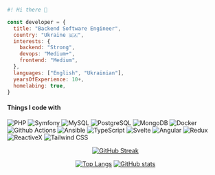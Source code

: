 ```javascript
#! Hi there 👋

const developer = {
  title: "Backend Software Engineer",
  country: "Ukraine 🇺🇦",
  interests: {
    backend: "Strong",
    devops: "Medium+",
    frontend: "Medium",
  },
  languages: ["English", "Ukrainian"],
  yearsOfExperience: 10+,
  homelabing: true,
}
```

#### Things I code with
<p>
  <img alt="PHP" src="https://img.shields.io/badge/-PHP-777BB4?style=flat-square&logo=php&logoColor=white" />
  <img alt="Symfony" src="https://img.shields.io/badge/-Symfony-121212?style=flat-square&logo=symfony&logoColor=white" />
  <img alt="MySQL" src="https://img.shields.io/badge/-MySQL-4479A1?style=flat-square&logo=mysql&logoColor=white" />
  <img alt="PostgreSQL" src="https://img.shields.io/badge/-PostgreSQL-336791?style=flat-square&logo=postgresql&logoColor=white" />
  <img alt="MongoDB" src="https://img.shields.io/badge/-MongoDB-13aa52?style=flat-square&logo=mongodb&logoColor=white" />
  <img alt="Docker" src="https://img.shields.io/badge/-Docker-46a2f1?style=flat-square&logo=docker&logoColor=white" />
  <img alt="Github Actions" src="https://img.shields.io/badge/-Github_Actions-2088FF?style=flat-square&logo=github-actions&logoColor=white" />
  <img alt="Ansible" src="https://img.shields.io/badge/-Ansible-EE0000?style=flat-square&logo=ansible&logoColor=white" />
  <img alt="TypeScript" src="https://img.shields.io/badge/-TypeScript-007ACC?style=flat-square&logo=typescript&logoColor=white" />
  <img alt="Svelte" src="https://img.shields.io/badge/-Svelte-ff3e00?style=flat-square&logo=svelte&logoColor=white" />
  <img alt="Angular" src="https://img.shields.io/badge/-Angular-DD0031?style=flat-square&logo=angular&logoColor=white&labelColor" />
  <img alt="Redux" src="https://img.shields.io/badge/-Redux-764ABC?style=flat-square&logo=redux&logoColor=white" />
  <img alt="ReactiveX" src="https://img.shields.io/badge/-RxJs-B7178C?style=flat-square&logo=reactivex&logoColor=white" />
  <img alt="Tailwind CSS" src="https://img.shields.io/badge/-Tailwind_CSS-38B2AC?style=flat-square&logo=tailwind-css&logoColor=white" />
</p>

<div align="center">

  [![GitHub Streak](https://streak-stats.demolab.com?user=andrii-kryvoviaz&theme=github-dark-dimmed&hide_border=true&mode=weekly&card_width=650&background=161b22&ring=5c78ffde&stroke=1f2937b3&fire=905aff&sideLabels=905aff&currStreakLabel=905aff)](https://github.com/andrii-kryvoviaz)

  [![Top Langs](https://github-readme-stats.vercel.app/api/top-langs/?username=andrii-kryvoviaz&theme=dark&hide_border=true&hide=jinja&layout=compact&hide_title=true&bg_color=161b22&text_color=bcbaba)](https://github.com/andrii-kryvoviaz) [![GitHub stats](https://github-readme-stats.vercel.app/api?username=andrii-kryvoviaz&theme=dark&hide_border=true&hide=prs,issues&line_height=30&show_icons=true&icon_color=905aff8b&hide_rank=true&hide_title=true&text_bold=false&bg_color=161b22&text_color=bcbaba)](https://github.com/andrii-kryvoviaz)

</div>
